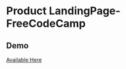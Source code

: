 # Product LandingPage-FreeCodeCamp

## Demo 
[Available Here](https://codepen.io/adilshehzad786/full/JjbVrYv)
